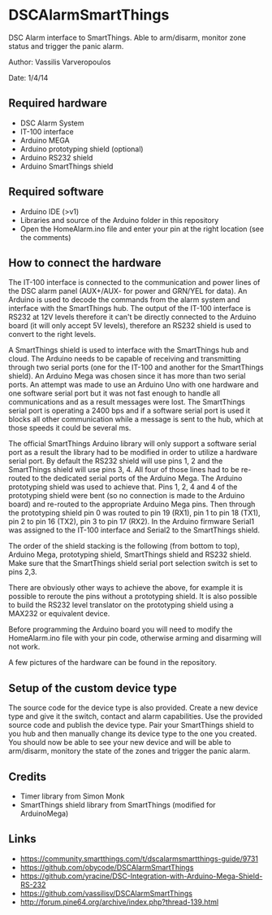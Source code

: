 DSCAlarmSmartThings
===================
DSC Alarm interface to SmartThings. Able to arm/disarm, monitor zone status and trigger the panic alarm.

Author: Vassilis Varveropoulos

Date: 1/4/14

Required hardware
------------------
* DSC Alarm System
* IT-100 interface
* Arduino MEGA
* Arduino prototyping shield (optional)
* Arduino RS232 shield
* Arduino SmartThings shield

Required software
-----------------
* Arduino IDE (>v1)
* Libraries and source of the Arduino folder in this repository
* Open the HomeAlarm.ino file and enter your pin at the right location (see the comments)

How to connect the hardware
---------------------------
The IT-100 interface is connected to the communication and power lines of the DSC alarm panel (AUX+/AUX- for power and GRN/YEL for data). An Arduino is used to decode the commands from the alarm system and interface with the SmartThings hub. The output of the IT-100 interface is RS232 at 12V levels therefore it can't be directly connected to the Arduino board (it will only accept 5V levels), therefore an RS232 shield is used to convert to the right levels.

A SmartThings shield is used to interface with the SmartThings hub and cloud. The Arduino needs to be capable of receiving and transmitting through two serial ports (one for the IT-100 and another for the SmartThings shield). An Arduino Mega was chosen since it has more than two serial ports. An attempt was made to use an Arduino Uno with one hardware and one software serial port but it was not fast enough to handle all communications and as a result messages were lost. The SmartThings serial port is operating a 2400 bps and if a software serial port is used it blocks all other communication while a message is sent to the hub, which at those speeds it could be several ms.

The official SmartThings Arduino library will only support a software serial port as a result the library had to be modified in order to utilize a hardware serial port. By default the RS232 shield will use pins 1, 2 and the SmartThings shield will use pins 3, 4. All four of those lines had to be re-routed to the dedicated serial ports of the Arduino Mega. The Arduino prototyping shield was used to achieve that. Pins 1, 2, 4 and 4 of the prototyping shield were bent (so no connection is made to the Arduino board) and re-routed to the appropriate Arduino Mega pins. Then through the prototyping shield pin 0 was routed to pin 19 (RX1), pin 1 to pin 18 (TX1), pin 2 to pin 16 (TX2), pin 3 to pin 17 (RX2). In the Arduino firmware Serial1 was assigned to the IT-100 interface and Serial2 to the SmartThings shield.

The order of the shield stacking is the following (from bottom to top), Arduino Mega, prototyping shield, SmartThings shield and RS232 shield. Make sure that the SmartThings shield serial port selection switch is set to pins 2,3.

There are obviously other ways to achieve the above, for example it is possible to reroute the pins without a prototyping shield. It is also possible to build the RS232 level translator on the prototyping shield using a MAX232 or equivalent device.

Before programming the Arduino board you will need to modify the HomeAlarm.ino file with your pin code, otherwise arming and disarming will not work.

A few pictures of the hardware can be found in the repository.

Setup of the custom device type
-------------------------------
The source code for the device type is also provided. Create a new device type and give it the switch, contact and alarm capabilities. Use the provided source code and publish the device type. Pair your SmartThings shield to you hub and then manually change its device type to the one you created. You should now be able to see your new device and will be able to arm/disarm, monitory the state of the zones and trigger the panic alarm.

Credits
--------
* Timer library from Simon Monk
* SmartThings shield library from SmartThings (modified for ArduinoMega)

Links
------
* https://community.smartthings.com/t/dscalarmsmartthings-guide/9731 
* https://github.com/obycode/DSCAlarmSmartThings 
* https://github.com/yracine/DSC-Integration-with-Arduino-Mega-Shield-RS-232 
* https://github.com/vassilisv/DSCAlarmSmartThings 
* http://forum.pine64.org/archive/index.php?thread-139.html 


